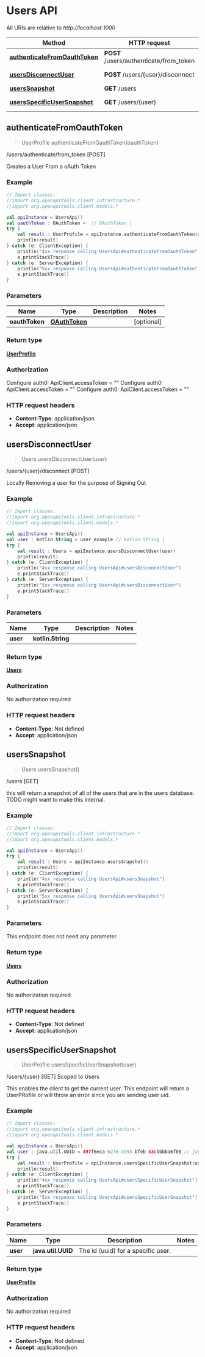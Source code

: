 # Users API

All URIs are relative to *http://localhost:1000*

Method | HTTP request | Description
------------- | ------------- | -------------
[**authenticateFromOauthToken**](#authenticatefromoauthtoken) | **POST** /users/authenticate/from_token | /users/authenticate/from_token [POST]
[**usersDisconnectUser**](#usersdisconnectuser) | **POST** /users/\{user\}/disconnect | /users/\{user\}/disconnect [POST]
[**usersSnapshot**](#userssnapshot) | **GET** /users | /users [GET]
[**usersSpecificUserSnapshot**](#usersspecificusersnapshot) | **GET** /users/\{user\} | /users/\{user\} [GET] Scoped to Users


<a id="authenticateFromOauthToken"></a>
## **authenticateFromOauthToken**
> UserProfile authenticateFromOauthToken(oauthToken)

/users/authenticate/from_token [POST]

Creates a User From a oAuth Token

### Example
```kotlin
// Import classes:
//import org.openapitools.client.infrastructure.*
//import org.openapitools.client.models.*

val apiInstance = UsersApi()
val oauthToken : OAuthToken =  // OAuthToken | 
try {
    val result : UserProfile = apiInstance.authenticateFromOauthToken(oauthToken)
    println(result)
} catch (e: ClientException) {
    println("4xx response calling UsersApi#authenticateFromOauthToken")
    e.printStackTrace()
} catch (e: ServerException) {
    println("5xx response calling UsersApi#authenticateFromOauthToken")
    e.printStackTrace()
}
```

### Parameters

Name | Type | Description  | Notes
------------- | ------------- | ------------- | -------------
 **oauthToken** | [**OAuthToken**](../models/OAuthToken)|  | [optional]

### Return type

[**UserProfile**](../models/UserProfile)

### Authorization


Configure auth0:
    ApiClient.accessToken = ""
Configure auth0:
    ApiClient.accessToken = ""
Configure auth0:
    ApiClient.accessToken = ""

### HTTP request headers

 - **Content-Type**: application/json
 - **Accept**: application/json

<a id="usersDisconnectUser"></a>
## **usersDisconnectUser**
> Users usersDisconnectUser(user)

/users/\{user\}/disconnect [POST]

Locally Removing a user for the purpose of Signing Out

### Example
```kotlin
// Import classes:
//import org.openapitools.client.infrastructure.*
//import org.openapitools.client.models.*

val apiInstance = UsersApi()
val user : kotlin.String = user_example // kotlin.String | 
try {
    val result : Users = apiInstance.usersDisconnectUser(user)
    println(result)
} catch (e: ClientException) {
    println("4xx response calling UsersApi#usersDisconnectUser")
    e.printStackTrace()
} catch (e: ServerException) {
    println("5xx response calling UsersApi#usersDisconnectUser")
    e.printStackTrace()
}
```

### Parameters

Name | Type | Description  | Notes
------------- | ------------- | ------------- | -------------
 **user** | **kotlin.String**|  |

### Return type

[**Users**](../models/Users)

### Authorization

No authorization required

### HTTP request headers

 - **Content-Type**: Not defined
 - **Accept**: application/json

<a id="usersSnapshot"></a>
## **usersSnapshot**
> Users usersSnapshot()

/users [GET]

this will return a snapshot of all of the users that are in the users database. TODO might want to make this internal.

### Example
```kotlin
// Import classes:
//import org.openapitools.client.infrastructure.*
//import org.openapitools.client.models.*

val apiInstance = UsersApi()
try {
    val result : Users = apiInstance.usersSnapshot()
    println(result)
} catch (e: ClientException) {
    println("4xx response calling UsersApi#usersSnapshot")
    e.printStackTrace()
} catch (e: ServerException) {
    println("5xx response calling UsersApi#usersSnapshot")
    e.printStackTrace()
}
```

### Parameters
This endpoint does not need any parameter.

### Return type

[**Users**](../models/Users)

### Authorization

No authorization required

### HTTP request headers

 - **Content-Type**: Not defined
 - **Accept**: application/json

<a id="usersSpecificUserSnapshot"></a>
## **usersSpecificUserSnapshot**
> UserProfile usersSpecificUserSnapshot(user)

/users/\{user\} [GET] Scoped to Users

This enables the client to get the current user.  This endpoint will return a UserPRofile or will throw an error since you are sending user uid.

### Example
```kotlin
// Import classes:
//import org.openapitools.client.infrastructure.*
//import org.openapitools.client.models.*

val apiInstance = UsersApi()
val user : java.util.UUID = 497f6eca-6276-4993-bfeb-53cbbbba6f08 // java.util.UUID | The id (uuid) for a specific user.
try {
    val result : UserProfile = apiInstance.usersSpecificUserSnapshot(user)
    println(result)
} catch (e: ClientException) {
    println("4xx response calling UsersApi#usersSpecificUserSnapshot")
    e.printStackTrace()
} catch (e: ServerException) {
    println("5xx response calling UsersApi#usersSpecificUserSnapshot")
    e.printStackTrace()
}
```

### Parameters

Name | Type | Description  | Notes
------------- | ------------- | ------------- | -------------
 **user** | **java.util.UUID**| The id (uuid) for a specific user. |

### Return type

[**UserProfile**](../models/UserProfile)

### Authorization

No authorization required

### HTTP request headers

 - **Content-Type**: Not defined
 - **Accept**: application/json

